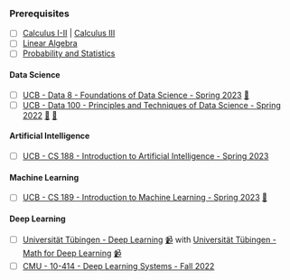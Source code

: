 ### Prerequisites

- [ ] [Calculus I-II](https://www.amazon.com/gp/product/0914098918?smid=ATVPDKIKX0DER&psc=1&linkCode=sl1&tag=kramer2022-20&linkId=0fe977348db404e4d9c09ba8292ca4e2&language=en_US&ref_=as_li_ss_tl) | [Calculus III](https://matrixeditions.com/5thUnifiedApproach.html)
- [ ] [Linear Algebra](https://www.amazon.com/Linear-Algebra-Cambridge-Mathematical-Textbooks-ebook/dp/B07CJXG6K1?ref_=ast_author_mpb)
- [ ] [Probability and Statistics]()

#### Data Science

- [ ] [UCB - Data 8 - Foundations of Data Science - Spring 2023](https://www.data8.org/sp23/) [🥼](https://github.com/orgs/data-8/repositories)
- [ ] [UCB - Data 100 - Principles and Techniques of Data Science - Spring 2022](https://ds100.org/sp22/) [🥼](https://github.com/orgs/DS-100/repositories) [📝](https://github.com/Lesabotsy/bootcamp/blob/main/notes.md#data-100)

#### Artificial Intelligence

- [ ] [UCB - CS 188 - Introduction to Artificial Intelligence - Spring 2023](https://inst.eecs.berkeley.edu/~cs188/sp23/)

#### Machine Learning

- [ ] [UCB - CS 189 - Introduction to Machine Learning - Spring 2023](https://people.eecs.berkeley.edu/~jrs/189/) [📝](https://github.com/Lesabotsy/bootcamp/blob/main/notes.md#cs-189)

#### Deep Learning

- [ ] [Universität Tübingen - Deep Learning](https://uni-tuebingen.de/fakultaeten/mathematisch-naturwissenschaftliche-fakultaet/fachbereiche/informatik/lehrstuehle/autonomous-vision/lectures/deep-learning/) [📹](https://www.youtube.com/playlist?list=PL05umP7R6ij3NTWIdtMbfvX7Z-4WEXRqD) with [Universität Tübingen - Math for Deep Learning](https://uni-tuebingen.de/de/241678) [📹](https://www.youtube.com/playlist?list=PL05umP7R6ij0bo4UtMdzEJ6TiLOqj4ZCm)
- [ ] [CMU - 10-414 - Deep Learning Systems - Fall 2022](https://dlsyscourse.org/)

